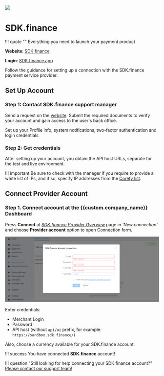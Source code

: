 <img src="https://static.openfintech.io/payment_providers/sdkfinance/logo.png?w=400" width="400px" >

# SDK.finance 

!!! quote ""
    Everything you need to launch your payment product

**Website**: [SDK.finance](https://sdk.finance/)

**Login**: [SDK.finance.app](https://sdkfinance.app/)

Follow the guidance for setting up a connection with the SDK.finance payment service provider.

## Set Up Account

### Step 1: Contact SDK.finance support manager

Send a request on the [website](https://sdk.finance/). Submit the required documents to verify your account and gain access to the user's back office.

Set up your Profile info, system notifications, two-factor authentication and login credentials.

### Step 2: Get credentials

After setting up your account, you obtain the API host URLs, separate for the test and live environment.

!!! important
    Be sure to check with the manager if you require to provide a white list of IPs, and if so, specify IP addresses from the [Corefy list](/integration/ips/).

## Connect Provider Account

### Step 1. Connect account at the {{custom.company_name}} Dashboard

Press **Connect** at [*SDK.finance Provider Overview*]({{custom.dashboard_base_url}}connect-directory/payment-providers/sdkfinance/general) page in *'New connection'* and choose **Provider account** option to open Connection form.

![Connect](images/provider-account.png)

Enter credentials:

* Merchant Login
* Password
* API host (without `api/ui` prefix, for example: `https://sandbox.sdk.finance/`)

Also, choose a currency available for your SDK.finance account.

!!! success
    You have connected **SDK.finance** account!

!!! question "Still looking for help connecting your SDK.finance account?"
    <!--email_off-->[Please contact our support team!](mailto:{{custom.support_email}})<!--/email_off-->
